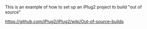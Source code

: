This is an example of how to set up an iPlug2 project to build "out of source"

https://github.com/iPlug2/iPlug2/wiki/Out-of-source-builds
